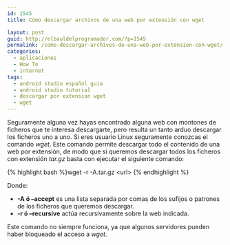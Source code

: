 ```yaml
---
id: 1545
title: Cómo descargar archivos de una web por extensión con wget

layout: post
guid: http://elbauldelprogramador.com/?p=1545
permalink: /como-descargar-archivos-de-una-web-por-extension-con-wget/
categories:
  - aplicaciones
  - How To
  - internet
tags:
  - android studio español guia
  - android studio tutorial
  - descargar por extension wget
  - wget
---
```

Seguramente alguna vez hayas encontrado alguna web con montones de ficheros que te interesa descargarte, pero resulta un tanto arduo descargar los ficheros uno a uno. Si eres usuario Linux seguramente conozcas el comando *wget*. Este comando permite descargar todo el contenido de una web por extensión, de modo que si queremos descargar todos los ficheros con extensión *tar.gz* basta con ejecutar el siguiente comando:  
  
<!--more-->

{% highlight bash %}wget -r -A.tar.gz &lt;url>
{% endhighlight %}

Donde:

  * **-A ó &#8211;accept** es una lista separada por comas de los sufijos o patrones de los ficheros que queremos descargar.
  * **-r ó &#8211;recursive** actúa recursívamente sobre la web indicada.

Este comando no siempre funciona, ya que algunos servidores pueden haber bloqueado el acceso a *wget*.

